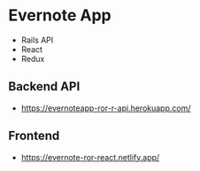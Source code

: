# Evernote App

- Rails API
- React
- Redux

## Backend API

- https://evernoteapp-ror-r-api.herokuapp.com/

## Frontend

- https://evernote-ror-react.netlify.app/
